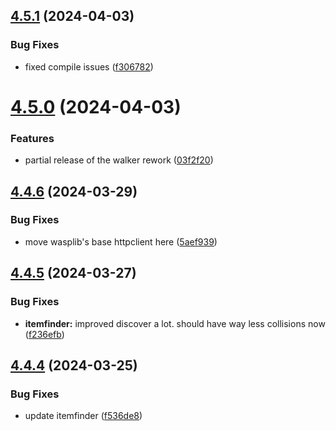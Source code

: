 ## [4.5.1](https://github.com/Torwent/SRL-T/compare/v4.5.0...v4.5.1) (2024-04-03)


### Bug Fixes

* fixed compile issues ([f306782](https://github.com/Torwent/SRL-T/commit/f306782eea20a0881e88fb6fbbb4158ed1960585))



# [4.5.0](https://github.com/Torwent/SRL-T/compare/v4.4.6...v4.5.0) (2024-04-03)


### Features

* partial release of the walker rework ([03f2f20](https://github.com/Torwent/SRL-T/commit/03f2f20e127b904317eba5de88e10f68902bb038))



## [4.4.6](https://github.com/Torwent/SRL-T/compare/v4.4.5...v4.4.6) (2024-03-29)


### Bug Fixes

* move wasplib's base httpclient here ([5aef939](https://github.com/Torwent/SRL-T/commit/5aef939578927a96dafd65b564369730e964bb5d))



## [4.4.5](https://github.com/Torwent/SRL-T/compare/v4.4.4...v4.4.5) (2024-03-27)


### Bug Fixes

* **itemfinder:** improved discover a lot. should have way less collisions now ([f236efb](https://github.com/Torwent/SRL-T/commit/f236efb6f46b7e7dec32b7ecb403e717edc90fa5))



## [4.4.4](https://github.com/Torwent/SRL-T/compare/v4.4.3...v4.4.4) (2024-03-25)


### Bug Fixes

* update itemfinder ([f536de8](https://github.com/Torwent/SRL-T/commit/f536de83abd2e99fe0c428309ffd93b9efa9c7e7))



